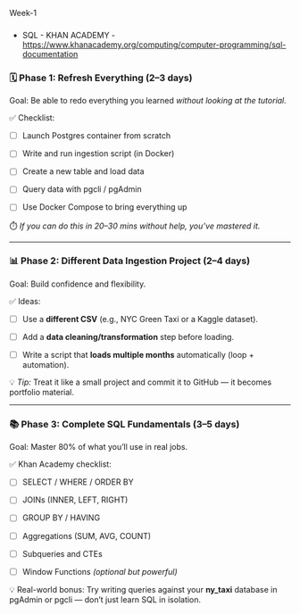 Week-1

###

- SQL - KHAN ACADEMY - https://www.khanacademy.org/computing/computer-programming/sql-documentation

### 🗓️ Phase 1: Refresh Everything (2–3 days)

Goal: Be able to redo everything you learned _without looking at the tutorial._

✅ Checklist:

- [ ]    Launch Postgres container from scratch
    
- [ ]    Write and run ingestion script (in Docker)
    
- [ ]    Create a new table and load data
    
- [ ]    Query data with pgcli / pgAdmin
    
- [ ]    Use Docker Compose to bring everything up
    

⏱️ _If you can do this in 20–30 mins without help, you’ve mastered it._

* * *

### 📊 Phase 2: Different Data Ingestion Project (2–4 days)

Goal: Build confidence and flexibility.

✅ Ideas:

- [ ]   Use a **different CSV** (e.g., NYC Green Taxi or a Kaggle dataset).
    
- [ ]   Add a **data cleaning/transformation** step before loading.
    
- [ ]   Write a script that **loads multiple months** automatically (loop + automation).
    

💡 _Tip:_ Treat it like a small project and commit it to GitHub — it becomes portfolio material.

* * *

### 📚 Phase 3: Complete SQL Fundamentals (3–5 days)

Goal: Master 80% of what you’ll use in real jobs.

✅ Khan Academy checklist:

- [ ]    SELECT / WHERE / ORDER BY
    
- [ ]    JOINs (INNER, LEFT, RIGHT)
    
- [ ]    GROUP BY / HAVING
    
- [ ]    Aggregations (SUM, AVG, COUNT)
    
- [ ]    Subqueries and CTEs
    
- [ ]    Window Functions _(optional but powerful)_
    

💡 Real-world bonus: Try writing queries against your **ny\_taxi** database in pgAdmin or pgcli — don’t just learn SQL in isolation.

